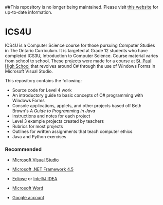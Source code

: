 ##This repository is no longer being maintained. Please visit [this website](http://msmcdougall.com/) for up-to-date information.

# ICS4U

ICS4U is a Computer Science course for those pursuing Computer Studies in The Ontario Curriculum. It is targeted at Grade 12 students who have completed ICS3U, Introduction to Computer Science. Course material varies from school to school. These projects were made for a course at [St. Paul High School](https://en.wikipedia.org/wiki/St._Paul_High_School_(Ottawa)) that revolves around C# through the use of Windows Forms in Microsoft Visual Studio.

This repository contains the following:

- Source code for Level 4 work
- An introductory guide to basic concepts of C# programming with Windows Forms
- Console applications, applets, and other projects based off Beth Brown's *A Guide to Programming in Java*
- Instructions and notes for each project
- Level 3 example projects created by teachers
- Rubrics for most projects
- Outlines for written assignments that teach computer ethics
- Java and Python exercises

### Recommended

- [Microsoft Visual Studio](https://www.visualstudio.com/post-download-vs?sku=community&clcid=0x409&downloadrename=true)

- [Microsoft .NET Framework 4.5](https://www.microsoft.com/en-ca/download/details.aspx?id=30653)

- [Eclipse](https://eclipse.org/ide/) or [IntelliJ IDEA](https://www.jetbrains.com/idea/)

- [Microsoft Word](https://products.office.com/en-ca/word)

- [Google account](https://accounts.google.com/SignUp?continue=https://myaccount.google.com/intro&hl=en_GB)

